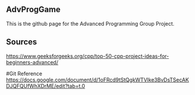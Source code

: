 ## AdvProgGame
This is the github page for the Advanced Programming Group Project.

## Sources
https://www.geeksforgeeks.org/cpp/top-50-cpp-project-ideas-for-beginners-advanced/

#Git Reference
https://docs.google.com/document/d/1oFRcd9tStQgkWTVIke3BvDsTSecAKDJQFQUfWhXDrME/edit?tab=t.0

